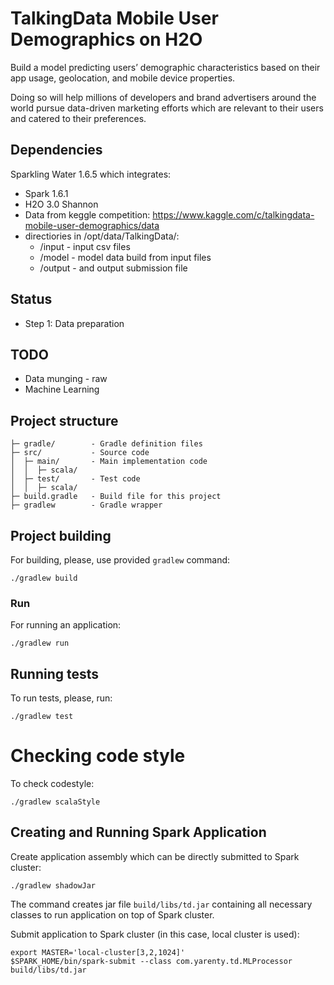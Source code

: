 # TalkingData Mobile User Demographics on H2O

Build a model predicting users’ demographic characteristics based on their app usage, geolocation, and mobile device properties. 

Doing so will help millions of developers and brand advertisers around the world pursue data-driven marketing efforts which are relevant to their users and catered to their preferences.


## Dependencies
Sparkling Water 1.6.5 which integrates:
  - Spark 1.6.1
  - H2O 3.0 Shannon
  - Data from keggle competition: https://www.kaggle.com/c/talkingdata-mobile-user-demographics/data
  - directiories in /opt/data/TalkingData/:
      - /input  - input csv files
      - /model  - model data build from input files
      - /output - and output submission file


## Status

- Step 1: Data preparation


## TODO
- Data munging - raw
- Machine Learning


## Project structure
 
```
├─ gradle/        - Gradle definition files
├─ src/           - Source code
│  ├─ main/       - Main implementation code 
│  │  ├─ scala/
│  ├─ test/       - Test code
│  │  ├─ scala/
├─ build.gradle   - Build file for this project
├─ gradlew        - Gradle wrapper 
```



## Project building

For building, please, use provided `gradlew` command:
```
./gradlew build
```

### Run
For running an application:
```
./gradlew run
```

## Running tests

To run tests, please, run:
```
./gradlew test
```

# Checking code style

To check codestyle:
```
./gradlew scalaStyle
```

## Creating and Running Spark Application

Create application assembly which can be directly submitted to Spark cluster:
```
./gradlew shadowJar
```
The command creates jar file `build/libs/td.jar` containing all necessary classes to run application on top of Spark cluster.

Submit application to Spark cluster (in this case, local cluster is used):
```
export MASTER='local-cluster[3,2,1024]'
$SPARK_HOME/bin/spark-submit --class com.yarenty.td.MLProcessor build/libs/td.jar
```




